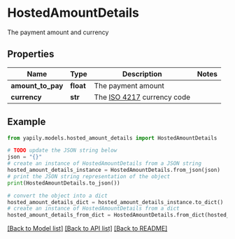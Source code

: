 # HostedAmountDetails

The payment amount and currency

## Properties

Name | Type | Description | Notes
------------ | ------------- | ------------- | -------------
**amount_to_pay** | **float** | The payment amount | 
**currency** | **str** | The [ISO 4217](https://www.xe.com/iso4217.php) currency code | 

## Example

```python
from yapily.models.hosted_amount_details import HostedAmountDetails

# TODO update the JSON string below
json = "{}"
# create an instance of HostedAmountDetails from a JSON string
hosted_amount_details_instance = HostedAmountDetails.from_json(json)
# print the JSON string representation of the object
print(HostedAmountDetails.to_json())

# convert the object into a dict
hosted_amount_details_dict = hosted_amount_details_instance.to_dict()
# create an instance of HostedAmountDetails from a dict
hosted_amount_details_from_dict = HostedAmountDetails.from_dict(hosted_amount_details_dict)
```
[[Back to Model list]](../README.md#documentation-for-models) [[Back to API list]](../README.md#documentation-for-api-endpoints) [[Back to README]](../README.md)


